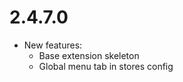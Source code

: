 2.4.7.0
=============
* New features:
    * Base extension skeleton
    * Global menu tab in stores config
